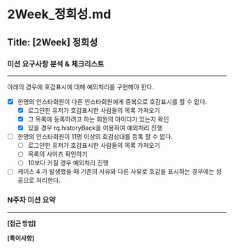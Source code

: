 # 2Week_정회성.md

## Title: [2Week] 정회성

### 미션 요구사항 분석 & 체크리스트

---

아래의 경우에 호감표시에 대해 예외처리를 구현해야 한다.
- [x] 한명의 인스타회원이 다른 인스타회원에게 중복으로 호감표시를 할 수 없다.
  - [x] 로그인한 유저가 호감표시한 사람들의 목록 가져오기
  - [x] 그 목록에 등록하려고 하는 회원의 아이디가 있는지 확인
  - [x] 있을 경우 rq.historyBack을 이용하여 예외처리 진행
- [ ] 한명의 인스타회원이 11명 이상의 호감상대를 등록 할 수 없다.
  - [ ] 로그인한 유저가 호감표시한 사람들의 목록 가져오기
  - [ ] 목록의 사이즈 확인하기
  - [ ] 10보다 커질 경우 예외처리 진행
- [ ] 케이스 4 가 발생했을 때 기존의 사유와 다른 사유로 호감을 표시하는 경우에는 성공으로 처리한다.
### N주차 미션 요약

---

**[접근 방법]**



**[특이사항]**

